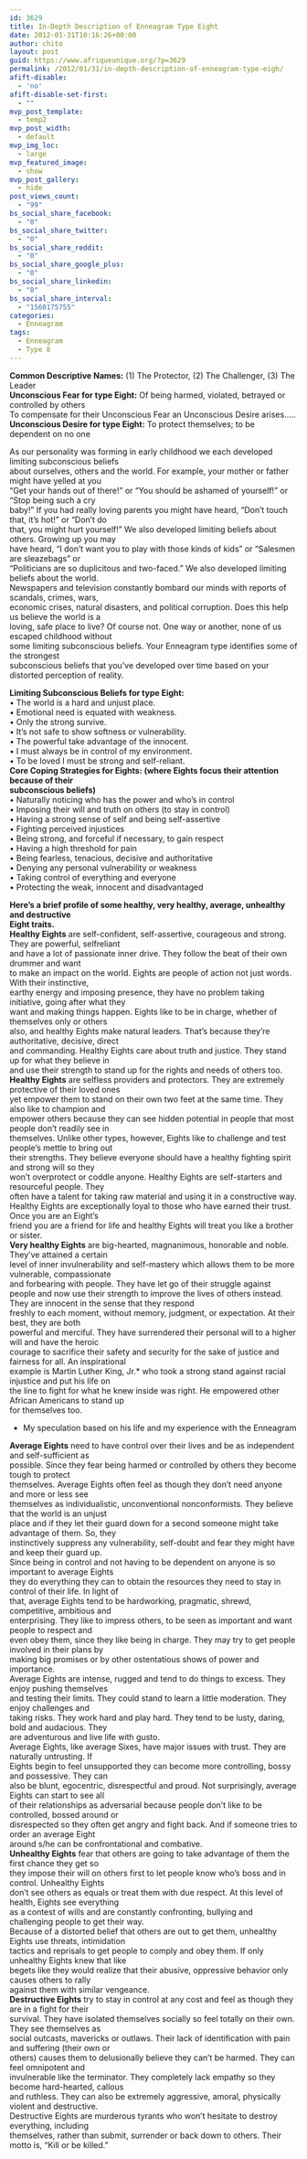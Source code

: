 ```yaml
---
id: 3629
title: In-Depth Description of Enneagram Type Eight
date: 2012-01-31T10:16:26+00:00
author: chito
layout: post
guid: https://www.afriqueunique.org/?p=3629
permalink: /2012/01/31/in-depth-description-of-enneagram-type-eigh/
afift-disable:
  - 'no'
afift-disable-set-first:
  - ""
mvp_post_template:
  - temp2
mvp_post_width:
  - default
mvp_img_loc:
  - large
mvp_featured_image:
  - show
mvp_post_gallery:
  - hide
post_views_count:
  - "99"
bs_social_share_facebook:
  - "0"
bs_social_share_twitter:
  - "0"
bs_social_share_reddit:
  - "0"
bs_social_share_google_plus:
  - "0"
bs_social_share_linkedin:
  - "0"
bs_social_share_interval:
  - "1568175755"
categories:
  - Enneagram
tags:
  - Enneagram
  - Type 8
---
```

**Common Descriptive Names:** (1) The Protector, (2) The Challenger, (3) The Leader  
**Unconscious Fear for type Eight:** Of being harmed, violated, betrayed or controlled by others  
To compensate for their Unconscious Fear an Unconscious Desire arises&#8230;..  
**Unconscious Desire for type Eight:** To protect themselves; to be dependent on no one

As our personality was forming in early childhood we each developed limiting subconscious beliefs  
about ourselves, others and the world. For example, your mother or father might have yelled at you  
“Get your hands out of there!” or “You should be ashamed of yourself!” or “Stop being such a cry  
baby!” If you had really loving parents you might have heard, “Don’t touch that, it’s hot!” or “Don’t do  
that, you might hurt yourself!” We also developed limiting beliefs about others. Growing up you may  
have heard, “I don’t want you to play with those kinds of kids” or “Salesmen are sleazebags” or  
“Politicians are so duplicitous and two-faced.” We also developed limiting beliefs about the world.  
Newspapers and television constantly bombard our minds with reports of scandals, crimes, wars,  
economic crises, natural disasters, and political corruption. Does this help us believe the world is a  
loving, safe place to live? Of course not. One way or another, none of us escaped childhood without  
some limiting subconscious beliefs. Your Enneagram type identifies some of the strongest  
subconscious beliefs that you’ve developed over time based on your distorted perception of reality.

**Limiting Subconscious Beliefs for type Eight:**  
• The world is a hard and unjust place.  
• Emotional need is equated with weakness.  
• Only the strong survive.  
• It’s not safe to show softness or vulnerability.  
• The powerful take advantage of the innocent.  
• I must always be in control of my environment.  
• To be loved I must be strong and self-reliant.  
**Core Coping Strategies for Eights: (where Eights focus their attention because of their**  
**subconscious beliefs)**  
• Naturally noticing who has the power and who’s in control  
• Imposing their will and truth on others (to stay in control)  
• Having a strong sense of self and being self-assertive  
• Fighting perceived injustices  
• Being strong, and forceful if necessary, to gain respect  
• Having a high threshold for pain  
• Being fearless, tenacious, decisive and authoritative  
• Denying any personal vulnerability or weakness  
• Taking control of everything and everyone  
• Protecting the weak, innocent and disadvantaged

**Here’s a brief profile of some healthy, very healthy, average, unhealthy and destructive**  
**Eight traits.**  
**Healthy Eights** are self-confident, self-assertive, courageous and strong. They are powerful, selfreliant  
and have a lot of passionate inner drive. They follow the beat of their own drummer and want  
to make an impact on the world. Eights are people of action not just words. With their instinctive,  
earthy energy and imposing presence, they have no problem taking initiative, going after what they  
want and making things happen. Eights like to be in charge, whether of themselves only or others  
also, and healthy Eights make natural leaders. That’s because they’re authoritative, decisive, direct  
and commanding. Healthy Eights care about truth and justice. They stand up for what they believe in  
and use their strength to stand up for the rights and needs of others too.  
**Healthy Eights** are selfless providers and protectors. They are extremely protective of their loved ones  
yet empower them to stand on their own two feet at the same time. They also like to champion and  
empower others because they can see hidden potential in people that most people don’t readily see in  
themselves. Unlike other types, however, Eights like to challenge and test people’s mettle to bring out  
their strengths. They believe everyone should have a healthy fighting spirit and strong will so they  
won’t overprotect or coddle anyone. Healthy Eights are self-starters and resourceful people. They  
often have a talent for taking raw material and using it in a constructive way.  
Healthy Eights are exceptionally loyal to those who have earned their trust. Once you are an Eight’s  
friend you are a friend for life and healthy Eights will treat you like a brother or sister.  
**Very healthy Eights** are big-hearted, magnanimous, honorable and noble. They’ve attained a certain  
level of inner invulnerability and self-mastery which allows them to be more vulnerable, compassionate  
and forbearing with people. They have let go of their struggle against people and now use their strength to improve the lives of others instead. They are innocent in the sense that they respond  
freshly to each moment, without memory, judgment, or expectation. At their best, they are both  
powerful and merciful. They have surrendered their personal will to a higher will and have the heroic  
courage to sacrifice their safety and security for the sake of justice and fairness for all. An inspirational  
example is Martin Luther King, Jr.* who took a strong stand against racial injustice and put his life on  
the line to fight for what he knew inside was right. He empowered other African Americans to stand up  
for themselves too.  
* My speculation based on his life and my experience with the Enneagram

**Average Eights** need to have control over their lives and be as independent and self-sufficient as  
possible. Since they fear being harmed or controlled by others they become tough to protect  
themselves. Average Eights often feel as though they don’t need anyone and more or less see  
themselves as individualistic, unconventional nonconformists. They believe that the world is an unjust  
place and if they let their guard down for a second someone might take advantage of them. So, they  
instinctively suppress any vulnerability, self-doubt and fear they might have and keep their guard up.  
Since being in control and not having to be dependent on anyone is so important to average Eights  
they do everything they can to obtain the resources they need to stay in control of their life. In light of  
that, average Eights tend to be hardworking, pragmatic, shrewd, competitive, ambitious and  
enterprising. They like to impress others, to be seen as important and want people to respect and  
even obey them, since they like being in charge. They may try to get people involved in their plans by  
making big promises or by other ostentatious shows of power and importance.  
Average Eights are intense, rugged and tend to do things to excess. They enjoy pushing themselves  
and testing their limits. They could stand to learn a little moderation. They enjoy challenges and  
taking risks. They work hard and play hard. They tend to be lusty, daring, bold and audacious. They  
are adventurous and live life with gusto.  
Average Eights, like average Sixes, have major issues with trust. They are naturally untrusting. If  
Eights begin to feel unsupported they can become more controlling, bossy and possessive. They can  
also be blunt, egocentric, disrespectful and proud. Not surprisingly, average Eights can start to see all  
of their relationships as adversarial because people don’t like to be controlled, bossed around or  
disrespected so they often get angry and fight back. And if someone tries to order an average Eight  
around s/he can be confrontational and combative.  
**Unhealthy Eights** fear that others are going to take advantage of them the first chance they get so  
they impose their will on others first to let people know who’s boss and in control. Unhealthy Eights  
don’t see others as equals or treat them with due respect. At this level of health, Eights see everything  
as a contest of wills and are constantly confronting, bullying and challenging people to get their way.  
Because of a distorted belief that others are out to get them, unhealthy Eights use threats, intimidation  
tactics and reprisals to get people to comply and obey them. If only unhealthy Eights knew that like  
begets like they would realize that their abusive, oppressive behavior only causes others to rally  
against them with similar vengeance.  
**Destructive Eights** try to stay in control at any cost and feel as though they are in a fight for their  
survival. They have isolated themselves socially so feel totally on their own. They see themselves as  
social outcasts, mavericks or outlaws. Their lack of identification with pain and suffering (their own or  
others) causes them to delusionally believe they can’t be harmed. They can feel omnipotent and  
invulnerable like the terminator. They completely lack empathy so they become hard-hearted, callous  
and ruthless. They can also be extremely aggressive, amoral, physically violent and destructive.  
Destructive Eights are murderous tyrants who won’t hesitate to destroy everything, including  
themselves, rather than submit, surrender or back down to others. Their motto is, “Kill or be killed.”

&nbsp;